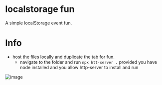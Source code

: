 
# localstorage fun

A simple localStorage event fun.  

# Info

- host the files locally and duplicate the tab for fun.  
	- navigate to the folder and run 
	`npx htt-server .` 
	provided you have node installed and you allow http-server to install and run

![image](https://github.com/dhirajbasukala/localstorage-fun/assets/3079767/978ee60a-4290-4993-9e8c-76be35ca9397)

